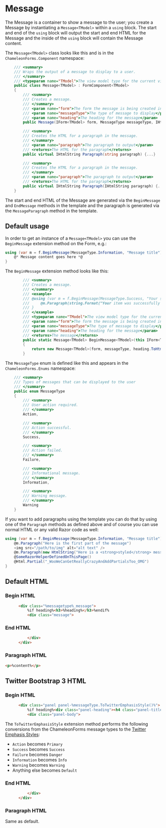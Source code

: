 Message
=======

The Message is a container to show a message to the user; you create a Message by instantiating a `Message<TModel>` within a `using` block. The start and end of the `using` block will output the start and end HTML for the Message and the inside of the `using` block will contain the Message content.

The `Message<TModel>` class looks like this and is in the `ChameleonForms.Component` namespace:

```c#
    /// <summary>
    /// Wraps the output of a message to display to a user.
    /// </summary>
    /// <typeparam name="TModel">The view model type for the current view</typeparam>
    public class Message<TModel> : FormComponent<TModel>
    {
        /// <summary>
        /// Creates a message.
        /// </summary>
        /// <param name="form">The form the message is being created in</param>
        /// <param name="messageType">The type of message to display</param>
        /// <param name="heading">The heading for the message</param>
        public Message(IForm<TModel> form, MessageType messageType, IHtmlString heading) : base(form, false) {...}

        /// <summary>
        /// Creates the HTML for a paragraph in the message.
        /// </summary>
        /// <param name="paragraph">The paragraph to output</param>
        /// <returns>The HTML for the paragraph</returns>
        public virtual IHtmlString Paragraph(string paragraph) {...}

        /// <summary>
        /// Creates the HTML for a paragraph in the message.
        /// </summary>
        /// <param name="paragraph">The paragraph to output</param>
        /// <returns>The HTML for the paragraph</returns>
        public virtual IHtmlString Paragraph(IHtmlString paragraph) {...}
    }
```

The start and end HTML of the Message are generated via the `BeginMessage` and `EndMessage` methods in the template and the paragraph is generated via the `MessageParagraph` method in the template.

Default usage
-------------

In order to get an instance of a `Message<TModel>` you can use the `BeginMessage` extension method on the Form, e.g.:

```c#
using (var m = f.BeginMessage(MessageType.Information, "Message title")) {
    @* Message content goes here *@
}
```

The `BeginMessage` extension method looks like this:

```c#
        /// <summary>
        /// Creates a message.
        /// </summary>
        /// <example>
        /// @using (var m = f.BeginMessage(MessageType.Success, "Your submission was successful")) {
        ///     @m.Paragraph(string.Format("Your item was successfully created with id {0}", Model.Id))
        /// }
        /// </example>
        /// <typeparam name="TModel">The view model type for the current view</typeparam>
        /// <param name="form">The form the message is being created in</param>
        /// <param name="messageType">The type of message to display</param>
        /// <param name="heading">The heading for the message</param>
        /// <returns>The message</returns>
        public static Message<TModel> BeginMessage<TModel>(this IForm<TModel> form, MessageType messageType, string heading = null)
        {
            return new Message<TModel>(form, messageType, heading.ToHtml());
        }
```

The `MessageType` enum is defined like this and appears in the `ChameleonForms.Enums` namespace:

```c#
    /// <summary>
    /// Types of messages that can be displayed to the user
    /// </summary>
    public enum MessageType
    {
        /// <summary>
        /// User action required.
        /// </summary>
        Action,

        /// <summary>
        /// Action successful.
        /// </summary>
        Success,

        /// <summary>
        /// Action failed.
        /// </summary>
        Failure,

        /// <summary>
        /// Informational message.
        /// </summary>
        Information,

        /// <summary>
        /// Warning message.
        /// </summary>
        Warning
    }
```

If you want to add paragraphs using the template you can do that by using one of the `Paragraph` methods as defined above and of course you can use normal HTML or any valid Razor code as well:

```c#
using (var m = f.BeginMessage(MessageType.Information, "Message title")) {
    @m.Paragraph("Here is the first part of the message")
    <img src="/path/to/img" alt="alt text" />
    @m.Paragraph(new HtmlString("Here is a <strong>styled</strong> message"))
    @SomeRazorHelperDefinedOnThisPage()
    @Html.Partial("_WooWeCanGetReallyCrazyAndAddPartialsToo_OMG")
}
```

Default HTML
------------

### Begin HTML

```html
      <div class="%messagetype%_message">
          %if heading%<h3>%heading%</h3>%endif%
          <div class="message">
```

### End HTML

```html
          </div>
      </div>
```

### Paragraph HTML

```html
<p>%content%</p>
```

Twitter Bootstrap 3 HTML
------------------------

### Begin HTML
```html
      <div class="panel panel-%messageType.ToTwitterEmphasisStyle()%">
          %if heading%<div class="panel-heading"><h4 class="panel-title">%heading%</h4></div>%endif%
          <div class="panel-body">
```

The `ToTwitterEmphasisStyle` extension method performs the following conversions from the ChameleonForms message types to the [Twitter Emphasis Styles](http://getbootstrap.com/css/#buttons-options):

* `Action` becomes `Primary`
* `Success` becomes `Success`
* `Failure` becomes `Danger`
* `Information` becomes `Info`
* `Warning` becomes `Warning`
* Anything else becomes `Default`

### End HTML

```html
          </div>
      </div>
```

### Paragraph HTML

Same as default.